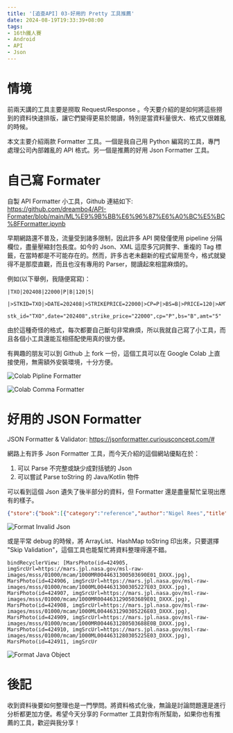 ```yaml
---
title: '[追查API] 03-好用的 Pretty 工具推薦'
date: 2024-08-19T19:33:39+08:00
tags:
- 16th鐵人賽
- Android
- API
- Json
---
```


# 情境
前兩天講的工具主要是撈取 Request/Response 。今天要介紹的是如何將這些撈到的資料快速排版，讓它們變得更易於閱讀，特別是當資料量很大、格式又很雜亂的時候。

本文主要介紹兩款 Formatter 工具。一個是我自己用 Python 編寫的工具，專門處理公司內部雜亂的 API 格式。另一個是推薦的好用 Json Formatter 工具。
<!-- more -->

# 自己寫 Formater
自製 API Formatter 小工具，Github 連結如下: 
https://github.com/dreambo4/API-Formater/blob/main/ML%E9%9B%BB%E6%96%87%E6%A0%BC%E5%BC%8FFormatter.ipynb

早期網路還不普及，流量受到諸多限制，因此許多 API 開發僅使用 pipeline 分隔欄位，盡量壓縮封包長度。如今的 Json、XML 這麼多冗詞贅字、重複的 Tag 標籤，在當時都是不可能存在的。然而，許多古老未翻新的程式留用至今，格式就變得不是那麼直觀，而且也沒有專用的 Parser，閱讀起來相當麻煩的。

例如(以下舉例，我隨便寫寫)：
```
|TXO|202408|22000|P|B|120|5|

|>STKID=TXO|>DATE=202408|>STRIKEPRICE=22000|>CP=P|>BS=B|>PRICE=120|>AMT=5

stk_id="TXO",date="202408",strike_price="22000",cp="P",bs="B",amt="5"
```

由於這種奇怪的格式，每次都要自己斷句非常麻煩，所以我就自己寫了小工具，而且各個小工具還能互相搭配使用真的很方便。

有興趣的朋友可以到 Github 上 fork 一份，這個工具可以在 Google Colab 上直接使用，無需額外安裝環境，十分方便。

![Colab Pipline Formatter](colabPiplineFormater.png)

![Colab Comma Formatter](colabCommaFormater.png)

# 好用的 JSON Formatter
JSON Formatter & Validator:
https://jsonformatter.curiousconcept.com/#

網路上有許多 Json Formatter 工具，而今天介紹的這個網站優點在於：
1. 可以 Parse 不完整或缺少成對括號的 Json
2. 可以嘗試 Parse toString 的 Java/Kotlin 物件

可以看到這個 Json 遺失了後半部分的資料，但 Formatter 還是盡量幫忙呈現出應有的樣子。
```json
{"store":{"book":[{"category":"reference","author":"Nigel Rees","title":"Sayings of the Century","price":8.95},{"category":"fiction","author":"Evelyn Waugh","title":"Sword of Honour","price":12.99},{"category":"fiction","author":"J. R. R. Tolkien","title":"The Lord of the Rings","isbn":"0-395-19395-8","price":22.
```
![Format Invalid Json](formatInvalidJson.png)

或是平常 debug 的時候，將 ArrayList、HashMap toString 印出來，只要選擇 "Skip Validation"，這個工具也能幫忙將資料整理得還不錯。
```
bindRecyclerView: [MarsPhoto(id=424905, imgSrcUrl=https://mars.jpl.nasa.gov/msl-raw-images/msss/01000/mcam/1000MR0044631300503690E01_DXXX.jpg), MarsPhoto(id=424906, imgSrcUrl=https://mars.jpl.nasa.gov/msl-raw-images/msss/01000/mcam/1000ML0044631300305227E03_DXXX.jpg), MarsPhoto(id=424907, imgSrcUrl=https://mars.jpl.nasa.gov/msl-raw-images/msss/01000/mcam/1000MR0044631290503689E01_DXXX.jpg), MarsPhoto(id=424908, imgSrcUrl=https://mars.jpl.nasa.gov/msl-raw-images/msss/01000/mcam/1000ML0044631290305226E03_DXXX.jpg), MarsPhoto(id=424909, imgSrcUrl=https://mars.jpl.nasa.gov/msl-raw-images/msss/01000/mcam/1000MR0044631280503688E0B_DXXX.jpg), MarsPhoto(id=424910, imgSrcUrl=https://mars.jpl.nasa.gov/msl-raw-images/msss/01000/mcam/1000ML0044631280305225E03_DXXX.jpg), MarsPhoto(id=424911, imgSrcUr
```
![Format Java Object](formatJavaObject.png)

# 後記
收到資料後要如何整理也是一門學問。將資料格式化後，無論是討論問題還是進行分析都更加方便。希望今天分享的 Formatter 工具對你有所幫助，如果你也有推薦的工具，歡迎與我分享！
